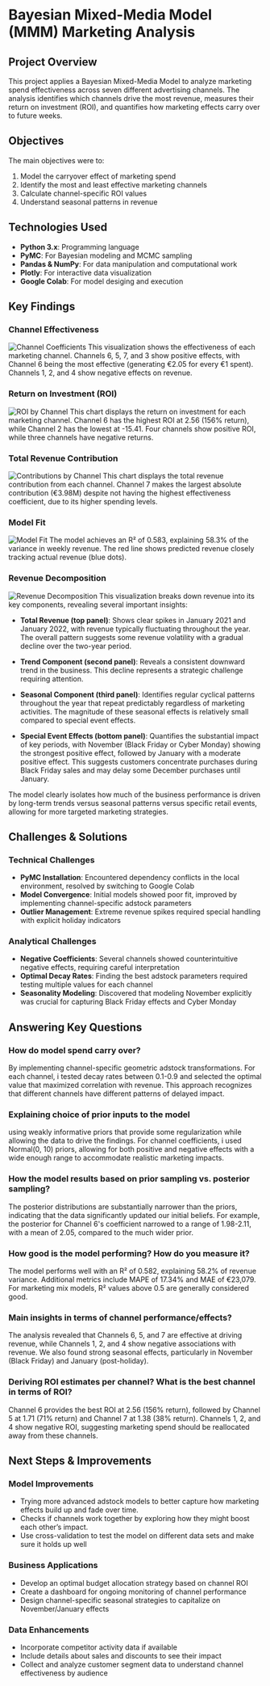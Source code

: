 # Bayesian Mixed-Media Model (MMM) Marketing Analysis

## Project Overview
This project applies a Bayesian Mixed-Media Model to analyze marketing spend effectiveness across seven different advertising channels. The analysis identifies which channels drive the most revenue, measures their return on investment (ROI), and quantifies how marketing effects carry over to future weeks.

## Objectives

The main objectives were to:
1. Model the carryover effect of marketing spend
2. Identify the most and least effective marketing channels
3. Calculate channel-specific ROI values
4. Understand seasonal patterns in revenue
## Technologies Used
- **Python 3.x**: Programming language 
- **PyMC**: For Bayesian modeling and MCMC sampling
- **Pandas & NumPy**: For data manipulation and computational work
- **Plotly**: For interactive data visualization
- **Google Colab**: For model desiging and execution

## Key Findings

### Channel Effectiveness
![Channel Coefficients](https://github.com/MrJohn91/Bayesian_MMM_Modeling/blob/main/Screenshots/Channel%20Coefficient.png)
This visualization shows the effectiveness of each marketing channel. Channels 6, 5, 7, and 3 show positive effects, with Channel 6 being the most effective (generating €2.05 for every €1 spent). Channels 1, 2, and 4 show negative effects on revenue.
### Return on Investment (ROI)
![ROI by Channel](https://github.com/MrJohn91/Bayesian_MMM_Modeling/blob/main/Screenshots/ROI%20by%20channel.png)
This chart displays the return on investment for each marketing channel. Channel 6 has the highest ROI at 2.56 (156% return), while Channel 2 has the lowest at -15.41. Four channels show positive ROI, while three channels have negative returns.
### Total Revenue Contribution
![Contributions by Channel](https://github.com/MrJohn91/Bayesian_MMM_Modeling/blob/main/Screenshots/Contributions%20by%20channel.png)
This chart displays the total revenue contribution from each channel. Channel 7 makes the largest absolute contribution (€3.98M) despite not having the highest effectiveness coefficient, due to its higher spending levels.
### Model Fit
![Model Fit](https://github.com/MrJohn91/Bayesian_MMM_Modeling/blob/main/Screenshots/Model%20Fit.png)
The model achieves an R² of 0.583, explaining 58.3% of the variance in weekly revenue. The red line shows predicted revenue closely tracking actual revenue (blue dots).

### Revenue Decomposition
![Revenue Decomposition](https://github.com/MrJohn91/Bayesian_MMM_Modeling/blob/main/Screenshots/Revenue%20Decomposition.png)
This visualization breaks down revenue into its key components, revealing several important insights:

- **Total Revenue (top panel)**: Shows clear spikes in January 2021 and January 2022, with revenue typically fluctuating throughout the year. The overall pattern suggests some revenue volatility with a gradual decline over the two-year period.

- **Trend Component (second panel)**: Reveals a consistent downward trend in the business. This decline represents a strategic challenge requiring attention.

- **Seasonal Component (third panel)**: Identifies regular cyclical patterns throughout the year that repeat predictably regardless of marketing activities. The magnitude of these seasonal effects is relatively small compared to special event effects.

- **Special Event Effects (bottom panel)**: Quantifies the substantial impact of key periods, with November (Black Friday or Cyber Monday) showing the strongest positive effect, followed by January with a moderate positive effect. This suggests customers concentrate purchases during Black Friday sales and may delay some December purchases until January.

The model clearly isolates how much of the business performance is driven by long-term trends versus seasonal patterns versus specific retail events, allowing for more targeted marketing strategies.

## Challenges & Solutions

### Technical Challenges
- **PyMC Installation**: Encountered dependency conflicts in the local environment, resolved by switching to Google Colab
- **Model Convergence**: Initial models showed poor fit, improved by implementing channel-specific adstock parameters
- **Outlier Management**: Extreme revenue spikes required special handling with explicit holiday indicators
### Analytical Challenges
- **Negative Coefficients**: Several channels showed counterintuitive negative effects, requiring careful interpretation
- **Optimal Decay Rates**: Finding the best adstock parameters required testing multiple values for each channel
- **Seasonality Modeling**: Discovered that modeling November explicitly was crucial for capturing Black Friday effects and Cyber Monday

## Answering Key Questions

### How do model spend carry over?
By implementing channel-specific geometric adstock transformations. For each channel, i tested decay rates between 0.1-0.9 and selected the optimal value that maximized correlation with revenue. This approach recognizes that different channels have different patterns of delayed impact.
### Explaining choice of prior inputs to the model
using weakly informative priors that provide some regularization while allowing the data to drive the findings. For channel coefficients, i used Normal(0, 10) priors, allowing for both positive and negative effects with a wide enough range to accommodate realistic marketing impacts.
### How the model results based on prior sampling vs. posterior sampling?
The posterior distributions are substantially narrower than the priors, indicating that the data significantly updated our initial beliefs. For example, the posterior for Channel 6's coefficient narrowed to a range of 1.98-2.11, with a mean of 2.05, compared to the much wider prior.
### How good is the model performing? How do you measure it?
The model performs well with an R² of 0.582, explaining 58.2% of revenue variance. Additional metrics include MAPE of 17.34% and MAE of €23,079. For marketing mix models, R² values above 0.5 are generally considered good.
### Main insights in terms of channel performance/effects?
The analysis revealed that Channels 6, 5, and 7 are effective at driving revenue, while Channels 1, 2, and 4 show negative associations with revenue. We also found strong seasonal effects, particularly in November (Black Friday) and January (post-holiday).
### Deriving ROI estimates per channel? What is the best channel in terms of ROI?
Channel 6 provides the best ROI at 2.56 (156% return), followed by Channel 5 at 1.71 (71% return) and Channel 7 at 1.38 (38% return). Channels 1, 2, and 4 show negative ROI, suggesting marketing spend should be reallocated away from these channels.

## Next Steps & Improvements

### Model Improvements
-  Trying more advanced adstock models to better capture how marketing effects build up and fade over time.
-  Checks if channels work together by exploring how they might boost each other’s impact.
-  Use cross-validation to test the model on different data sets and make sure it holds up well

### Business Applications
- Develop an optimal budget allocation strategy based on channel ROI
- Create a dashboard for ongoing monitoring of channel performance
- Design channel-specific seasonal strategies to capitalize on November/January effects

### Data Enhancements
- Incorporate competitor activity data if available
- Include details about sales and discounts to see their impact
- Collect and analyze customer segment data to understand channel effectiveness by audience

